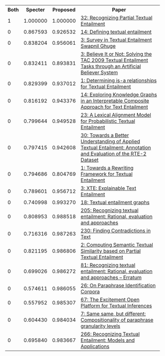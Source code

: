 <html><table><tr>
<th>Both</th>
<th>Specter</th>
<th>Proposed</th>
<th>Paper</th>
</tr>
<tr>
<td>1</td>
<td>1.000000</td>
<td>1.000000</td>
<td><a href="https://www.semanticscholar.org/paper/4f866ba2fff36a055bff201ac35f7629c8251b50">32: Recognizing Partial Textual Entailment</a></td>
</tr>
<tr>
<td>0</td>
<td>0.867593</td>
<td>0.926532</td>
<td><a href="https://www.semanticscholar.org/paper/7fefaca4c33a526fdc2e233e44c6094f7168c8eb">14: Defining textual entailment</a></td>
</tr>
<tr>
<td>0</td>
<td>0.838204</td>
<td>0.956061</td>
<td><a href="https://www.semanticscholar.org/paper/465a466be929bf128d195f70b31e7f4789f6b6df">3: Survey in Textual Entailment Swapnil Ghuge</a></td>
</tr>
<tr>
<td>0</td>
<td>0.832411</td>
<td>0.893831</td>
<td><a href="https://www.semanticscholar.org/paper/eaed2fc16241491cddade2391bf63fd081990ba0">3: Believe It or Not: Solving the TAC 2009 Textual Entailment Tasks through an Artificial Believer System</a></td>
</tr>
<tr>
<td>0</td>
<td>0.829399</td>
<td>0.937012</td>
<td><a href="https://www.semanticscholar.org/paper/de75bb36e0a6b1d36e9c2bc0d5be11273a754402">1: Determining is-a relationships for Textual Entailment</a></td>
</tr>
<tr>
<td>0</td>
<td>0.816192</td>
<td>0.943376</td>
<td><a href="https://www.semanticscholar.org/paper/42cf4bd30534a10b48004d74ee9a964d1edebb3e">14: Exploring Knowledge Graphs in an Interpretable Composite Approach for Text Entailment</a></td>
</tr>
<tr>
<td>0</td>
<td>0.799644</td>
<td>0.949528</td>
<td><a href="https://www.semanticscholar.org/paper/988639a4f5bee51c7d737818d57a42e95475e000">23: A Lexical Alignment Model for Probabilistic Textual Entailment</a></td>
</tr>
<tr>
<td>0</td>
<td>0.797415</td>
<td>0.942608</td>
<td><a href="https://www.semanticscholar.org/paper/22793592ce3cd85e6b1fa332e2b6ed34aa25e878">30: Towards a Better Understanding of Applied Textual Entailment: Annotation and Evaluation of the RTE-2 Dataset</a></td>
</tr>
<tr>
<td>0</td>
<td>0.794686</td>
<td>0.804769</td>
<td><a href="https://www.semanticscholar.org/paper/7614ab8726f09c710c394e21de90f0fa3e5b4fe8">1: Towards a Rewriting Framework for Textual Entailment</a></td>
</tr>
<tr>
<td>0</td>
<td>0.789601</td>
<td>0.956712</td>
<td><a href="https://www.semanticscholar.org/paper/418a4d8febdd577bada01b1b6c8f16d8fc74dd45">3: XTE: Explainable Text Entailment</a></td>
</tr>
<tr>
<td>0</td>
<td>0.740998</td>
<td>0.993270</td>
<td><a href="https://www.semanticscholar.org/paper/615b1353bacacb3774d7dc88a3ce243c84559333">18: Textual entailment graphs</a></td>
</tr>
<tr>
<td>0</td>
<td>0.808953</td>
<td>0.988518</td>
<td><a href="https://www.semanticscholar.org/paper/41aa047d94c91674cccad645759fd4e06ad8f6be">205: Recognizing textual entailment: Rational, evaluation and approaches</a></td>
</tr>
<tr>
<td>0</td>
<td>0.716316</td>
<td>0.987263</td>
<td><a href="https://www.semanticscholar.org/paper/287d5571dbf255a7ccbdc2bcfe9211fd8f0b2a7c">230: Finding Contradictions in Text</a></td>
</tr>
<tr>
<td>0</td>
<td>0.821195</td>
<td>0.986806</td>
<td><a href="https://www.semanticscholar.org/paper/9959bc3cd6353823f116860f99b3fcd175f2d541">2: Computing Semantic Textual Similarity based on Partial Textual Entailment</a></td>
</tr>
<tr>
<td>0</td>
<td>0.699026</td>
<td>0.986272</td>
<td><a href="https://www.semanticscholar.org/paper/2a00b1b3d6fd586733ecbce025c13a1020d1423c">81: Recognizing textual entailment: Rational, evaluation and approaches – Erratum</a></td>
</tr>
<tr>
<td>0</td>
<td>0.574611</td>
<td>0.986055</td>
<td><a href="https://www.semanticscholar.org/paper/2d20a8a9ed7f8397e867b29cc4f2cbb59be275b3">26: On Paraphrase Identification Corpora</a></td>
</tr>
<tr>
<td>0</td>
<td>0.557952</td>
<td>0.985307</td>
<td><a href="https://www.semanticscholar.org/paper/a53815cf0c9cbb54a23b11f73c7d532910afa750">67: The Excitement Open Platform for Textual Inferences</a></td>
</tr>
<tr>
<td>0</td>
<td>0.604430</td>
<td>0.984034</td>
<td><a href="https://www.semanticscholar.org/paper/edacd9c0ea69bf3414a19e8a0cde158d53fd235c">7: Same same, but different: Compositionality of paraphrase granularity levels</a></td>
</tr>
<tr>
<td>0</td>
<td>0.695840</td>
<td>0.983667</td>
<td><a href="https://www.semanticscholar.org/paper/e9cb15132afd04ae93ba693044fd73f6746f58c4">266: Recognizing Textual Entailment: Models and Applications</a></td>
</tr>
</table></html>
